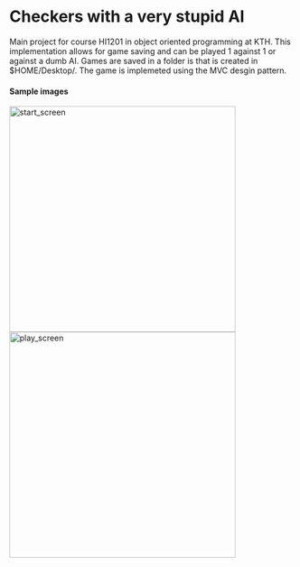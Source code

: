 # Checkers with a very stupid AI

Main project for course HI1201 in object oriented programming at KTH. This implementation allows for game saving and can be played 1 against 1 or against a dumb AI. Games are saved in a folder is that is created in $HOME/Desktop/. The game is implemeted using the MVC desgin pattern.  

#### Sample images

<img width="400" alt="start_screen" src="https://user-images.githubusercontent.com/55019110/100383588-3cac2980-301e-11eb-92c1-bc3ff1846230.png">

<img width="400" alt="play_screen" src="https://user-images.githubusercontent.com/55019110/100383601-42a20a80-301e-11eb-82b2-77300131a657.png">
